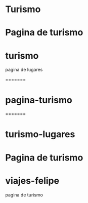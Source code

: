 



# Turismo
Pagina de turismo
=======
# turismo
pagina de lugares

=======
# pagina-turismo
=======
# turismo-lugares

Pagina de turismo
=======
# viajes-felipe
pagina de turismo

